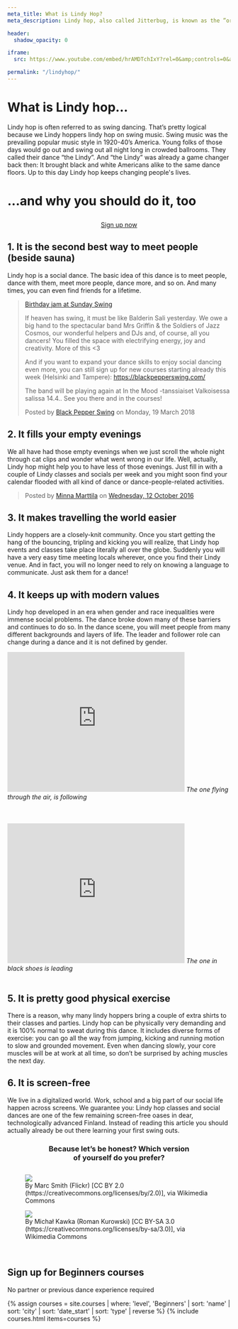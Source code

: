 ```yaml
---
meta_title: What is Lindy Hop?
meta_description: Lindy hop, also called Jitterbug, is known as the ”original” afro-american swing dance. Rhytmic and joyful couple dance, danced to fast and slow jazz music as it was played e.g. by Duke Ellington, Count Basie or Benny Goodman.

header:
  shadow_opacity: 0

iframe:
  src: https://www.youtube.com/embed/hrAMDTchIxY?rel=0&amp;controls=0&amp;showinfo=0&amp;autoplay=1&amp;loop=1&amp;enablejsapi=1

permalink: "/lindyhop/"
---
```


# What is Lindy hop...

Lindy hop is often referred to as swing dancing. That’s pretty logical because we Lindy hoppers lindy hop on swing music. Swing music was the prevailing popular music style in 1920-40’s America. Young folks of those days would go out and swing out all night long in crowded ballrooms. They called their dance “the Lindy”. And “the Lindy” was already a game changer back then: It brought black and white Americans alike to the same dance floors. Up to this day Lindy hop keeps changing people's lives. 

# ...and why you should do it, too

<div style="max-width: 320px; text-align: center; margin: 2em auto; margin-bottom: 2em;">
  <a class="button" href="#signup">Sign up now</a>
</div>

## 1. It is the second best way to meet people (beside sauna)

Lindy hop is a social dance. The basic idea of this dance is to meet people, dance with them, meet more people, dance more, and so on. And many times, you can even find friends for a lifetime.

<div class="fb-video" data-href="https://www.facebook.com/blackpepperswing/videos/490767948002585/" data-width="640" data-show-text="false"><blockquote cite="https://www.facebook.com/blackpepperswing/videos/490767948002585/" class="fb-xfbml-parse-ignore"><a href="https://www.facebook.com/blackpepperswing/videos/490767948002585/">Birthday jam at Sunday Swing</a><p>If heaven has swing, it must be like Balderin Sali yesterday. We owe a big hand to the spectacular band Mrs Griffin &amp; the Soldiers of Jazz Cosmos, our wonderful helpers and DJs and, of course, all you dancers! You filled the space with electrifying energy, joy and creativity. More of this &lt;3 

And if you want to expand your dance skills to enjoy social dancing even more, you can still sign up for new courses starting already this week (Helsinki and Tampere):
https://blackpepperswing.com/

The band will be playing again at In the Mood -tanssiaiset Valkoisessa salissa 14.4.. See you there and in the courses!</p>Posted by <a href="https://www.facebook.com/blackpepperswing/">Black Pepper Swing</a> on Monday, 19 March 2018</blockquote></div>


## 2. It fills your empty evenings

We all have had those empty evenings when we just scroll the whole night through cat clips and wonder what went wrong in our life. Well, actually, Lindy hop might help you to have less of those evenings. Just fill in with a couple of Lindy classes and socials per week and you might soon find your calendar flooded with all kind of dance or dance-people-related activities. 

<div class="article-media small-right">
  <div class="fb-post" data-href="https://www.facebook.com/photo.php?fbid=10154177589213621&amp;set=g.199294950203088&amp;type=1&amp;theater&amp;ifg=1" data-width="400" data-show-text="false"><blockquote cite="https://www.facebook.com/photo.php?fbid=10154177589213621&amp;set=gm.901321743333735&amp;type=3" class="fb-xfbml-parse-ignore">Posted by <a href="#" role="button">Minna Marttila</a> on&nbsp;<a href="https://www.facebook.com/photo.php?fbid=10154177589213621&amp;set=gm.901321743333735&amp;type=3">Wednesday, 12 October 2016</a></blockquote></div>
</div>


## 3. It makes travelling the world easier

Lindy hoppers are a closely-knit community. Once you start getting the hang of the bouncing, tripling and kicking you will realize, that Lindy hop events and classes take place literally all over the globe. Suddenly you will have a very easy time meeting locals wherever, once you find their Lindy venue. And in fact, you will no longer need to rely on knowing a language to communicate. Just ask them for a dance! 


## 4. It keeps up with modern values

Lindy hop developed in an era when gender and race inequalities were immense social problems. The dance broke down many of these barriers and continues to do so. In the dance scene, you will meet people from many different backgrounds and layers of life. The leader and follower role can change during a dance and it is not defined by gender. 

<div class="article-media small-left">
  <iframe width="400" height="315" src="https://www.youtube.com/embed/EkqybUKt8mc" frameborder="0" allow="autoplay; encrypted-media" allowfullscreen></iframe>
  <i>The one flying through the air, is following</i>
</div>

<div class="article-media small-right">
  <br/><br/><br/>
  <iframe width="400" height="315" src="https://www.youtube.com/embed/OV6ZDuczkag" frameborder="0" allow="autoplay; encrypted-media" allowfullscreen></iframe>
  <i>The one in black shoes is leading</i>
</div>
<div class="clearfix">&nbsp;</div>


## 5. It is pretty good physical exercise

There is a reason, why many lindy hoppers bring a couple of extra shirts to their classes and parties. Lindy hop can be physically very demanding and it is 100% normal to sweat during this dance. It includes diverse forms of exercise: you can go all the way from jumping, kicking and running motion to slow and grounded movement.  Even when dancing slowly, your core muscles will be at work at all time, so don’t be surprised by aching muscles the next day.


## 6. It is screen-free

We live in a digitalized world. Work, school and a big part of our social life happen across screens. We guarantee you: Lindy hop classes and social dances are one of the few remaining screen-free oases in dear, technologically advanced Finland. Instead of reading this article you should actually already be out there learning your first swing outs.


<div style="max-width: 320px; text-align: center; margin: 0 auto; margin-bottom: 2em;">
  <h3>Because let’s be honest? Which version of yourself do you prefer?</h3> 
</div>

<div class="clearfix">
  <figure class="article-media small-left">
    <img src="https://upload.wikimedia.org/wikipedia/commons/thumb/5/55/People_engaging_with_their_phones_on_the_Seoul_Metro_-_5166351572_4e33242d3e_o.jpg/800px-People_engaging_with_their_phones_on_the_Seoul_Metro_-_5166351572_4e33242d3e_o.jpg">
    <figcaption>By Marc Smith (Flickr) [CC BY 2.0  (https://creativecommons.org/licenses/by/2.0)], via Wikimedia Commons</figcaption>
  </figure>
  <figure class="article-media small-right">
    <img src="https://upload.wikimedia.org/wikipedia/commons/6/6d/Lindy_Hop_Klub_Huta_Warszawa.jpg">
    <figcaption>By Michał Kawka (Roman Kurowski) [CC BY-SA 3.0  (https://creativecommons.org/licenses/by-sa/3.0)], via Wikimedia Commons</figcaption>
  </figure>
</div>


<div id="signup">&nbsp;</div>

## Sign up for Beginners courses
No partner or previous dance experience required

{% assign courses = site.courses | where: 'level', 'Beginners' | sort: 'name' | sort: 'city' | sort: 'date_start' | sort: 'type' | reverse %}
{% include courses.html items=courses %}

